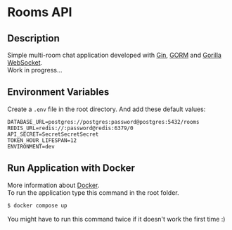 # Rooms API

## Description

Simple multi-room chat application developed with [Gin](https://gin-gonic.com/), [GORM](https://gorm.io/index.html) and [Gorilla WebSocket](https://pkg.go.dev/github.com/gorilla/websocket).\
Work in progress...

## Environment Variables

Create a `.env` file in the root directory. And add these default values:

```
DATABASE_URL=postgres://postgres:password@postgres:5432/rooms
REDIS_URL=redis://:password@redis:6379/0
API_SECRET=SecretSecretSecret
TOKEN_HOUR_LIFESPAN=12
ENVIRONMENT=dev
```

## Run Application with Docker

More information about [Docker](https://www.docker.com/).\
To run the application type this command in the root folder.

```bash
$ docker compose up
```

You might have to run this command twice if it doesn't work the first time :)
